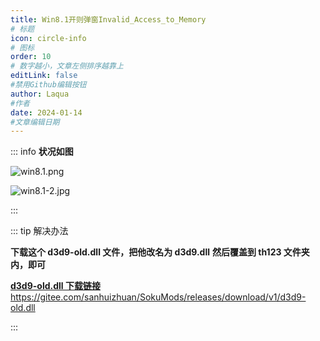```yaml
---
title: Win8.1开则弹窗Invalid_Access_to_Memory
# 标题
icon: circle-info
# 图标
order: 10
# 数字越小，文章左侧排序越靠上
editLink: false
#禁用Github编辑按钮
author: Laqua
#作者
date: 2024-01-14
#文章编辑日期
---
```


::: info 
**状况如图**

![win8.1.png](https://bu.dusays.com/2024/01/14/65a38cbf4eba6.png)

![win8.1-2.jpg](https://bu.dusays.com/2024/01/14/65a38cbf42d7b.jpg)


:::

::: tip 解决办法

**下载这个 d3d9-old.dll 文件，把他改名为 d3d9.dll**
**然后覆盖到 th123 文件夹内，即可**

[**d3d9-old.dll 下载链接**](https://gitee.com/sanhuizhuan/SokuMods/releases/download/v1/d3d9-old.dll)
https://gitee.com/sanhuizhuan/SokuMods/releases/download/v1/d3d9-old.dll


:::
